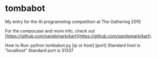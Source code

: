 # tombabot
My entry for the AI programming competition at The Gathering 2015

For the compocase and more info, check out [https://github.com/sandsmark/kart](https://github.com/sandsmark/kart).

How to Run:
python tombabot.py [ip or host] [port]
  Standard host is "localhost"
  Standard port is 31337
